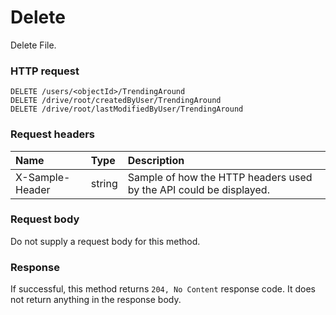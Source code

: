 # Delete

Delete File.
### HTTP request
```http
DELETE /users/<objectId>/TrendingAround
DELETE /drive/root/createdByUser/TrendingAround
DELETE /drive/root/lastModifiedByUser/TrendingAround

```
### Request headers
| Name       | Type | Description|
|:---------------|:--------|:----------|
| X-Sample-Header  | string  | Sample of how the HTTP headers used by the API could be displayed.|

### Request body
Do not supply a request body for this method.


### Response
If successful, this method returns `204, No Content` response code. It does not return anything in the response body.


<!-- uuid: 8af045d9-e0c9-48ad-9199-febe562ef99a
2015-10-09 18:31:36 UTC -->